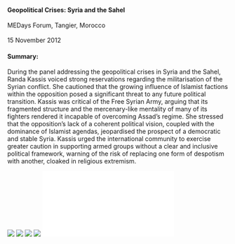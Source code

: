 <h4>Geopolitical Crises: Syria and the Sahel</h4>


MEDays Forum, Tangier, Morocco  
<br>
15 November 2012

	
<h4>Summary:</h4>	

During the panel addressing the geopolitical crises in Syria and the Sahel, Randa Kassis voiced strong reservations regarding the militarisation of the Syrian conflict. She cautioned that the growing influence of Islamist factions within the opposition posed a significant threat to any future political transition. Kassis was critical of the Free Syrian Army, arguing that its fragmented structure and the mercenary-like mentality of many of its fighters rendered it incapable of overcoming Assad’s regime. She stressed that the opposition’s lack of a coherent political vision, coupled with the dominance of Islamist agendas, jeopardised the prospect of a democratic and stable Syria. Kassis urged the international community to exercise greater caution in supporting armed groups without a clear and inclusive political framework, warning of the risk of replacing one form of despotism with another, cloaked in religious extremism.

![](144.JPG)
![](145.jpg)
![](146.JPG)
![](147.JPG)
![](148.pdf)
<p></p>
